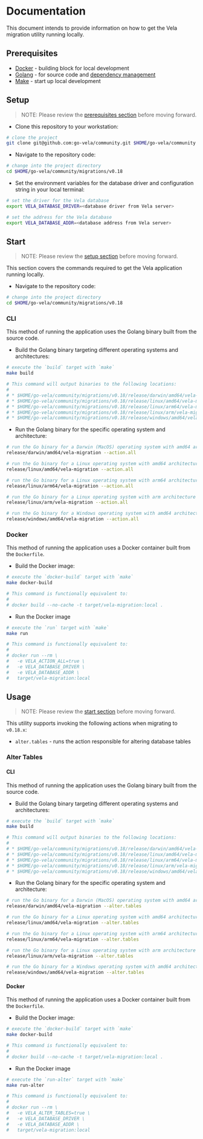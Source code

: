# Documentation

This document intends to provide information on how to get the Vela migration utility running locally.

## Prerequisites

* [Docker](https://docs.docker.com/install/) - building block for local development
* [Golang](https://golang.org/dl/) - for source code and [dependency management](https://github.com/golang/go/wiki/Modules)
* [Make](https://www.gnu.org/software/make/) - start up local development

## Setup

> NOTE: Please review the [prerequisites section](#prerequisites) before moving forward.

* Clone this repository to your workstation:

```sh
# clone the project
git clone git@github.com:go-vela/community.git $HOME/go-vela/community
```

* Navigate to the repository code:

```sh
# change into the project directory
cd $HOME/go-vela/community/migrations/v0.18
```

* Set the environment variables for the database driver and configuration string in your local terminal:

```sh
# set the driver for the Vela database
export VELA_DATABASE_DRIVER=<database driver from Vela server>

# set the address for the Vela database
export VELA_DATABASE_ADDR=<database address from Vela server>
```

## Start

> NOTE: Please review the [setup section](#setup) before moving forward.

This section covers the commands required to get the Vela application running locally.

* Navigate to the repository code:

```sh
# change into the project directory
cd $HOME/go-vela/community/migrations/v0.18
```

### CLI

This method of running the application uses the Golang binary built from the source code.

* Build the Golang binary targeting different operating systems and architectures:

```sh
# execute the `build` target with `make`
make build

# This command will output binaries to the following locations:
#
# * $HOME/go-vela/community/migrations/v0.18/release/darwin/amd64/vela-migration
# * $HOME/go-vela/community/migrations/v0.18/release/linux/amd64/vela-migration
# * $HOME/go-vela/community/migrations/v0.18/release/linux/arm64/vela-migration
# * $HOME/go-vela/community/migrations/v0.18/release/linux/arm/vela-migration
# * $HOME/go-vela/community/migrations/v0.18/release/windows/amd64/vela-migration
```

* Run the Golang binary for the specific operating system and architecture:

```sh
# run the Go binary for a Darwin (MacOS) operating system with amd64 architecture
release/darwin/amd64/vela-migration --action.all

# run the Go binary for a Linux operating system with amd64 architecture
release/linux/amd64/vela-migration --action.all

# run the Go binary for a Linux operating system with arm64 architecture
release/linux/arm64/vela-migration --action.all

# run the Go binary for a Linux operating system with arm architecture
release/linux/arm/vela-migration --action.all

# run the Go binary for a Windows operating system with amd64 architecture
release/windows/amd64/vela-migration --action.all
```

### Docker

This method of running the application uses a Docker container built from the `Dockerfile`.

* Build the Docker image:

```sh
# execute the `docker-build` target with `make`
make docker-build

# This command is functionally equivalent to:
#
# docker build --no-cache -t target/vela-migration:local .
```

* Run the Docker image

```sh
# execute the `run` target with `make`
make run

# This command is functionally equivalent to:
#
# docker run --rm \
#   -e VELA_ACTION_ALL=true \
#   -e VELA_DATABASE_DRIVER \
#   -e VELA_DATABASE_ADDR \
#   target/vela-migration:local
```

## Usage

> NOTE: Please review the [start section](#start) before moving forward.

This utility supports invoking the following actions when migrating to `v0.18.x`:

* `alter.tables` - runs the action responsible for altering database tables

### Alter Tables

#### CLI

This method of running the application uses the Golang binary built from the source code.

* Build the Golang binary targeting different operating systems and architectures:

```sh
# execute the `build` target with `make`
make build

# This command will output binaries to the following locations:
#
# * $HOME/go-vela/community/migrations/v0.18/release/darwin/amd64/vela-migration
# * $HOME/go-vela/community/migrations/v0.18/release/linux/amd64/vela-migration
# * $HOME/go-vela/community/migrations/v0.18/release/linux/arm64/vela-migration
# * $HOME/go-vela/community/migrations/v0.18/release/linux/arm/vela-migration
# * $HOME/go-vela/community/migrations/v0.18/release/windows/amd64/vela-migration
```

* Run the Golang binary for the specific operating system and architecture:

```sh
# run the Go binary for a Darwin (MacOS) operating system with amd64 architecture
release/darwin/amd64/vela-migration --alter.tables

# run the Go binary for a Linux operating system with amd64 architecture
release/linux/amd64/vela-migration --alter.tables

# run the Go binary for a Linux operating system with arm64 architecture
release/linux/arm64/vela-migration --alter.tables

# run the Go binary for a Linux operating system with arm architecture
release/linux/arm/vela-migration --alter.tables

# run the Go binary for a Windows operating system with amd64 architecture
release/windows/amd64/vela-migration --alter.tables
```

#### Docker

This method of running the application uses a Docker container built from the `Dockerfile`.

* Build the Docker image:

```sh
# execute the `docker-build` target with `make`
make docker-build

# This command is functionally equivalent to:
#
# docker build --no-cache -t target/vela-migration:local .
```

* Run the Docker image

```sh
# execute the `run-alter` target with `make`
make run-alter

# This command is functionally equivalent to:
#
# docker run --rm \
#   -e VELA_ALTER_TABLES=true \
#   -e VELA_DATABASE_DRIVER \
#   -e VELA_DATABASE_ADDR \
#   target/vela-migration:local
```
